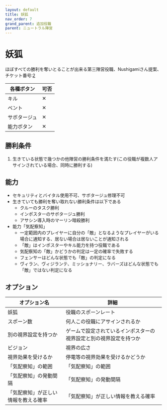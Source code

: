 ```yaml
---
layout: default
title: 妖狐
nav_order: 7
grand_parent: 追加役職
parent: ニュートラル陣営
---
```


# 妖狐

ほぼすべての勝利を奪いとることが出来る第三陣営役職、Nushigamiさん提案、チケット番号:[2](https://github.com/yukieiji/ExtremeRoles/issues/2)

|  各種ボタン |  可否  |
| ---- | ---- |
|  キル  | ✕ |
|  ベント  | ✕ |
|  サボタージュ  | ✕ |
|  能力ボタン  | ✕ |


## 勝利条件
1. 生きている状態で幾つかの他陣営の勝利条件を満たす(この役職が複数人アサインされている場合、同時に勝利する)

## 能力

- セキュリティとバイタル使用不可、サボタージュ修理不可
- 生きていても勝利を奪い取れない勝利条件は以下である
  - クルーのタスク勝利
  - インポスターのサボタージュ勝利
  - アサシン導入時のマーリン暗殺勝利
- 能力「気配察知」
  - 一定範囲内のプレイヤーに自分の「敵」となるようなプレイヤーがいる場合に通知する、居ない場合は居ないことが通知される
  - 「敵」はインポスターやキル能力を持つ役職である
  - 気配察知の「敵」かどうかの判定は一定の確率で失敗する
  - フェンサーはどんな状態でも「敵」の判定になる
  - ヴィラン、ヴィジランテ、ミッショナリー、ラバーズはどんな状態でも「敵」ではない判定になる

## オプション

|  オプション名 |  詳細  |
| ---- | ---- |
|  妖狐  | 役職のスポーンレート |
|  スポーン数  | 何人この役職にアサインされるか |
|  別の視界設定を持つか  |  ゲームで設定されているインポスターの視界設定と別の視界設定を持つか  |
|  ビジョン  |  視界の広さ  |
|  視界効果を受けるか  |  停電等の視界効果を受けるかどうか  |
|  「気配察知」の範囲  |  「気配察知」の範囲  |
|  「気配察知」の発動間隔  |  「気配察知」の発動間隔  |
|  「気配察知」が正しい情報を教える確率  |  「気配察知」が正しい情報を教える確率  |